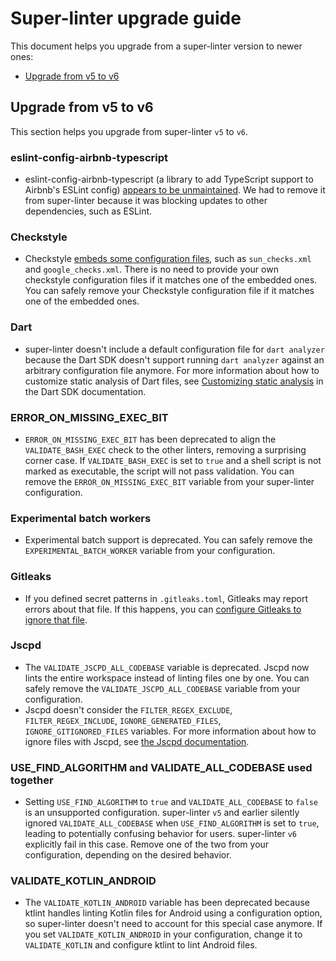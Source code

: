 # Super-linter upgrade guide

This document helps you upgrade from a super-linter version to newer ones:

- [Upgrade from v5 to v6](#upgrade-from-v5-to-v6)

## Upgrade from v5 to v6

This section helps you upgrade from super-linter `v5` to `v6`.

### eslint-config-airbnb-typescript

- eslint-config-airbnb-typescript (a library to add TypeScript support to
  Airbnb's ESLint config)
  [appears to be unmaintained](https://github.com/iamturns/eslint-config-airbnb-typescript/issues/314).
  We had to remove it from super-linter because it was blocking updates to other
  dependencies, such as ESLint.

### Checkstyle

- Checkstyle
  [embeds some configuration files](https://checkstyle.sourceforge.io/cmdline.html#Command_line_usage),
  such as `sun_checks.xml` and `google_checks.xml`. There is no need to provide
  your own checkstyle configuration files if it matches one of the embedded
  ones. You can safely remove your Checkstyle configuration file if it matches
  one of the embedded ones.

### Dart

- super-linter doesn't include a default configuration file for `dart analyzer`
  because the Dart SDK doesn't support running `dart analyzer` against an
  arbitrary configuration file anymore. For more information about how to
  customize static analysis of Dart files, see
  [Customizing static analysis](https://dart.dev/tools/analysis) in the Dart SDK
  documentation.

### ERROR_ON_MISSING_EXEC_BIT

- `ERROR_ON_MISSING_EXEC_BIT` has been deprecated to align the
  `VALIDATE_BASH_EXEC` check to the other linters, removing a surprising corner
  case. If `VALIDATE_BASH_EXEC` is set to `true` and a shell script is not
  marked as executable, the script will not pass validation. You can remove the
  `ERROR_ON_MISSING_EXEC_BIT` variable from your super-linter configuration.

### Experimental batch workers

- Experimental batch support is deprecated. You can safely remove the
  `EXPERIMENTAL_BATCH_WORKER` variable from your configuration.

### Gitleaks

- If you defined secret patterns in `.gitleaks.toml`, Gitleaks may report errors
  about that file. If this happens, you can
  [configure Gitleaks to ignore that file](https://github.com/gitleaks/gitleaks/tree/master?tab=readme-ov-file#gitleaksignore).

### Jscpd

- The `VALIDATE_JSCPD_ALL_CODEBASE` variable is deprecated. Jscpd now lints the
  entire workspace instead of linting files one by one. You can safely remove
  the `VALIDATE_JSCPD_ALL_CODEBASE` variable from your configuration.
- Jscpd doesn't consider the `FILTER_REGEX_EXCLUDE`, `FILTER_REGEX_INCLUDE`,
  `IGNORE_GENERATED_FILES`, `IGNORE_GITIGNORED_FILES` variables. For more
  information about how to ignore files with Jscpd, see
  [the Jscpd documentation](https://github.com/kucherenko/jscpd/tree/master/packages/jscpd).

### USE_FIND_ALGORITHM and VALIDATE_ALL_CODEBASE used together

- Setting `USE_FIND_ALGORITHM` to `true` and `VALIDATE_ALL_CODEBASE` to `false`
  is an unsupported configuration. super-linter `v5` and earlier silently
  ignored `VALIDATE_ALL_CODEBASE` when `USE_FIND_ALGORITHM` is set to `true`,
  leading to potentially confusing behavior for users. super-linter `v6`
  explicitly fail in this case. Remove one of the two from your configuration,
  depending on the desired behavior.

### VALIDATE_KOTLIN_ANDROID

- The `VALIDATE_KOTLIN_ANDROID` variable has been deprecated because ktlint
  handles linting Kotlin files for Android using a configuration option, so
  super-linter doesn't need to account for this special case anymore. If you
  set `VALIDATE_KOTLIN_ANDROID` in your configuration, change it to
  `VALIDATE_KOTLIN` and configure ktlint to lint Android files.
